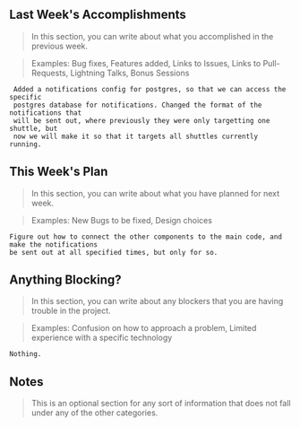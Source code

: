 ## Last Week's Accomplishments

> In this section, you can write about what you accomplished in the previous week.

> Examples:
> Bug fixes, Features added, Links to Issues, Links to Pull-Requests, Lightning Talks, Bonus Sessions
	
	 Added a notifications config for postgres, so that we can access the specific
	 postgres database for notifications. Changed the format of the notifications that
	 will be sent out, where previously they were only targetting one shuttle, but
	 now we will make it so that it targets all shuttles currently running.
	 
	
## This Week's Plan

> In this section, you can write about what you have planned for next week.

> Examples: New Bugs to be fixed, Design choices
	
	Figure out how to connect the other components to the main code, and make the notifications
	be sent out at all specified times, but only for so. 
	

## Anything Blocking?

> In this section, you can write about any blockers that you are having trouble in the project.

> Examples: Confusion on how to approach a problem, Limited experience with a specific technology
	
	Nothing.

## Notes

> This is an optional section for any sort of information that does not fall under any of the other categories.
